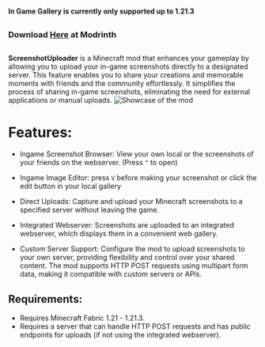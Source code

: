 #### In Game Gallery is currently only supported up to 1.21.3
##
### Download [Here](https://modrinth.com/mod/screenshot-uploader) at Modrinth
##
**ScreenshotUploader** is a Minecraft mod that enhances your gameplay by allowing you to upload your in-game screenshots directly to a designated server. This feature enables you to share your creations and memorable moments with friends and the community effortlessly. It simplifies the process of sharing in-game screenshots, eliminating the need for external applications or manual uploads.
![Showcase of the mod](https://cdn.modrinth.com/data/w6ZC8JLF/images/67a422041caae77f991ccfc16c2dd38b1b4f6960.webp)

# Features:

- Ingame Screenshot Browser: View  your own local or the screenshots of your friends on the webserver. (Press ```^``` to open)
  
- Ingame Image Editor: press ```V``` before making your screenshot or click the edit button in your local gallery

- Direct Uploads: Capture and upload your Minecraft screenshots to a specified server without leaving the game.

- Integrated Webserver: Screenshots are uploaded to an integrated webserver, which displays them in a convenient web gallery.

- Custom Server Support: Configure the mod to upload screenshots to your own server, providing flexibility and control over your shared content. The mod supports HTTP POST requests using multipart form data, making it compatible with custom servers or APIs.

## Requirements:
- Requires Minecraft Fabric 1.21 - 1.21.3.
- Requires a server that can handle HTTP POST requests and has public endpoints for uploads (if not using the integrated webserver).
